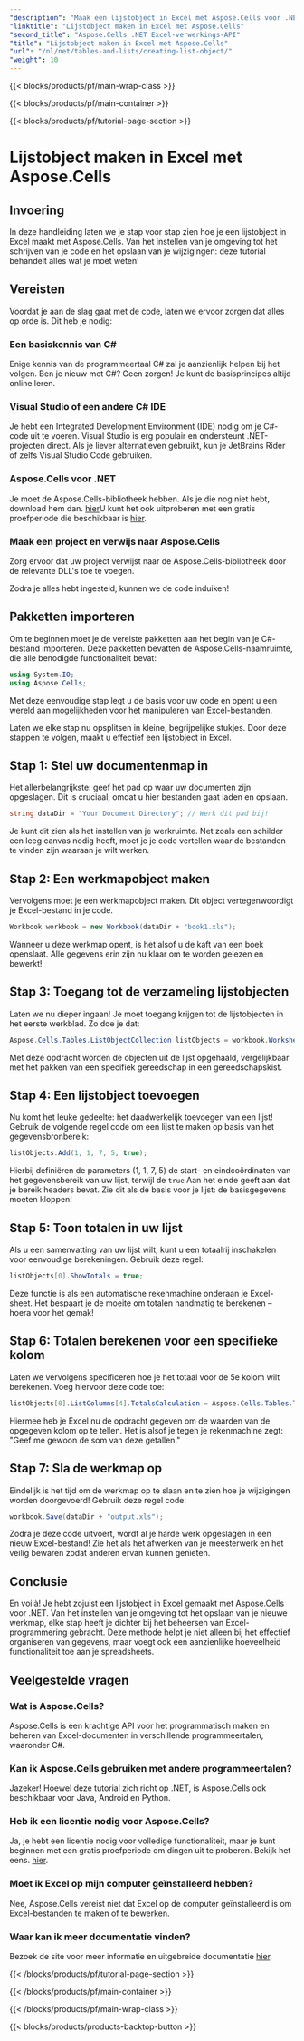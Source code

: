```yaml
---
"description": "Maak een lijstobject in Excel met Aspose.Cells voor .NET met deze gedetailleerde handleiding. Leer eenvoudig gegevensbeheer en berekeningen."
"linktitle": "Lijstobject maken in Excel met Aspose.Cells"
"second_title": "Aspose.Cells .NET Excel-verwerkings-API"
"title": "Lijstobject maken in Excel met Aspose.Cells"
"url": "/nl/net/tables-and-lists/creating-list-object/"
"weight": 10
---
```


{{< blocks/products/pf/main-wrap-class >}}

{{< blocks/products/pf/main-container >}}

{{< blocks/products/pf/tutorial-page-section >}}

# Lijstobject maken in Excel met Aspose.Cells

## Invoering

In deze handleiding laten we je stap voor stap zien hoe je een lijstobject in Excel maakt met Aspose.Cells. Van het instellen van je omgeving tot het schrijven van je code en het opslaan van je wijzigingen: deze tutorial behandelt alles wat je moet weten!

## Vereisten

Voordat je aan de slag gaat met de code, laten we ervoor zorgen dat alles op orde is. Dit heb je nodig:

### Een basiskennis van C#
Enige kennis van de programmeertaal C# zal je aanzienlijk helpen bij het volgen. Ben je nieuw met C#? Geen zorgen! Je kunt de basisprincipes altijd online leren.

### Visual Studio of een andere C# IDE
Je hebt een Integrated Development Environment (IDE) nodig om je C#-code uit te voeren. Visual Studio is erg populair en ondersteunt .NET-projecten direct. Als je liever alternatieven gebruikt, kun je JetBrains Rider of zelfs Visual Studio Code gebruiken.

### Aspose.Cells voor .NET
Je moet de Aspose.Cells-bibliotheek hebben. Als je die nog niet hebt, download hem dan. [hier](https://releases.aspose.com/cells/net/)U kunt het ook uitproberen met een gratis proefperiode die beschikbaar is [hier](https://releases.aspose.com/).

### Maak een project en verwijs naar Aspose.Cells
Zorg ervoor dat uw project verwijst naar de Aspose.Cells-bibliotheek door de relevante DLL's toe te voegen.

Zodra je alles hebt ingesteld, kunnen we de code induiken!

## Pakketten importeren

Om te beginnen moet je de vereiste pakketten aan het begin van je C#-bestand importeren. Deze pakketten bevatten de Aspose.Cells-naamruimte, die alle benodigde functionaliteit bevat:

```csharp
using System.IO;
using Aspose.Cells;
```

Met deze eenvoudige stap legt u de basis voor uw code en opent u een wereld aan mogelijkheden voor het manipuleren van Excel-bestanden.

Laten we elke stap nu opsplitsen in kleine, begrijpelijke stukjes. Door deze stappen te volgen, maakt u effectief een lijstobject in Excel.

## Stap 1: Stel uw documentenmap in

Het allerbelangrijkste: geef het pad op waar uw documenten zijn opgeslagen. Dit is cruciaal, omdat u hier bestanden gaat laden en opslaan. 

```csharp
string dataDir = "Your Document Directory"; // Werk dit pad bij!
```

Je kunt dit zien als het instellen van je werkruimte. Net zoals een schilder een leeg canvas nodig heeft, moet je je code vertellen waar de bestanden te vinden zijn waaraan je wilt werken.

## Stap 2: Een werkmapobject maken

Vervolgens moet je een werkmapobject maken. Dit object vertegenwoordigt je Excel-bestand in je code. 

```csharp
Workbook workbook = new Workbook(dataDir + "book1.xls");
```

Wanneer u deze werkmap opent, is het alsof u de kaft van een boek openslaat. Alle gegevens erin zijn nu klaar om te worden gelezen en bewerkt!

## Stap 3: Toegang tot de verzameling lijstobjecten

Laten we nu dieper ingaan! Je moet toegang krijgen tot de lijstobjecten in het eerste werkblad. Zo doe je dat:

```csharp
Aspose.Cells.Tables.ListObjectCollection listObjects = workbook.Worksheets[0].ListObjects;
```

Met deze opdracht worden de objecten uit de lijst opgehaald, vergelijkbaar met het pakken van een specifiek gereedschap in een gereedschapskist. 

## Stap 4: Een lijstobject toevoegen

Nu komt het leuke gedeelte: het daadwerkelijk toevoegen van een lijst! Gebruik de volgende regel code om een lijst te maken op basis van het gegevensbronbereik:

```csharp
listObjects.Add(1, 1, 7, 5, true);
```

Hierbij definiëren de parameters (1, 1, 7, 5) de start- en eindcoördinaten van het gegevensbereik van uw lijst, terwijl de `true` Aan het einde geeft aan dat je bereik headers bevat. Zie dit als de basis voor je lijst: de basisgegevens moeten kloppen!

## Stap 5: Toon totalen in uw lijst

Als u een samenvatting van uw lijst wilt, kunt u een totaalrij inschakelen voor eenvoudige berekeningen. Gebruik deze regel:

```csharp
listObjects[0].ShowTotals = true;
```

Deze functie is als een automatische rekenmachine onderaan je Excel-sheet. Het bespaart je de moeite om totalen handmatig te berekenen – hoera voor het gemak!

## Stap 6: Totalen berekenen voor een specifieke kolom

Laten we vervolgens specificeren hoe je het totaal voor de 5e kolom wilt berekenen. Voeg hiervoor deze code toe:

```csharp
listObjects[0].ListColumns[4].TotalsCalculation = Aspose.Cells.Tables.TotalsCalculation.Sum; 
```

Hiermee heb je Excel nu de opdracht gegeven om de waarden van de opgegeven kolom op te tellen. Het is alsof je tegen je rekenmachine zegt: "Geef me gewoon de som van deze getallen."

## Stap 7: Sla de werkmap op

Eindelijk is het tijd om de werkmap op te slaan en te zien hoe je wijzigingen worden doorgevoerd! Gebruik deze regel code:

```csharp
workbook.Save(dataDir + "output.xls");
```

Zodra je deze code uitvoert, wordt al je harde werk opgeslagen in een nieuw Excel-bestand! Zie het als het afwerken van je meesterwerk en het veilig bewaren zodat anderen ervan kunnen genieten.

## Conclusie

En voilà! Je hebt zojuist een lijstobject in Excel gemaakt met Aspose.Cells voor .NET. Van het instellen van je omgeving tot het opslaan van je nieuwe werkmap, elke stap heeft je dichter bij het beheersen van Excel-programmering gebracht. Deze methode helpt je niet alleen bij het effectief organiseren van gegevens, maar voegt ook een aanzienlijke hoeveelheid functionaliteit toe aan je spreadsheets.

## Veelgestelde vragen

### Wat is Aspose.Cells?  
Aspose.Cells is een krachtige API voor het programmatisch maken en beheren van Excel-documenten in verschillende programmeertalen, waaronder C#.

### Kan ik Aspose.Cells gebruiken met andere programmeertalen?  
Jazeker! Hoewel deze tutorial zich richt op .NET, is Aspose.Cells ook beschikbaar voor Java, Android en Python.

### Heb ik een licentie nodig voor Aspose.Cells?  
Ja, je hebt een licentie nodig voor volledige functionaliteit, maar je kunt beginnen met een gratis proefperiode om dingen uit te proberen. Bekijk het eens. [hier](https://releases.aspose.com/).

### Moet ik Excel op mijn computer geïnstalleerd hebben?  
Nee, Aspose.Cells vereist niet dat Excel op de computer geïnstalleerd is om Excel-bestanden te maken of te bewerken.

### Waar kan ik meer documentatie vinden?  
Bezoek de site voor meer informatie en uitgebreide documentatie [hier](https://reference.aspose.com/cells/net/).

{{< /blocks/products/pf/tutorial-page-section >}}

{{< /blocks/products/pf/main-container >}}

{{< /blocks/products/pf/main-wrap-class >}}

{{< blocks/products/products-backtop-button >}}